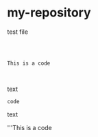 # my-repository

test file

<pre>

<code>

This is a code

</code>
</pre>

text

    code
    
text

'''This is a code
